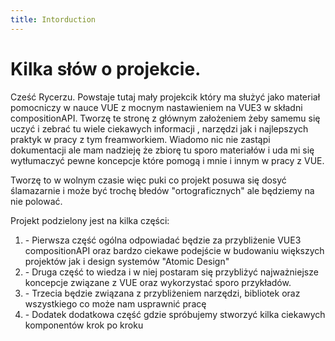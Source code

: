 ```yaml
---
title: Intorduction
---
```

<h1 class='text-white mb-10 mt-5 text-2xl uppercase text-center'>
  Kilka słów o projekcie.
</h1>

<TextBoxMD>
  <p class='pb-6 text-white'>
    Cześć Rycerzu. Powstaje tutaj mały projekcik który ma służyć jako materiał pomocniczy w nauce VUE z mocnym nastawieniem na VUE3 w składni compositionAPI. Tworzę te stronę z głównym założeniem żeby samemu się uczyć i zebrać tu wiele ciekawych informacji , narzędzi jak i najlepszych praktyk w pracy z tym freamworkiem. Wiadomo nic nie zastąpi <span class='text-green-500'>dokumentacji</span> ale mam nadzieję że zbiorę tu sporo materiałów i uda mi się wytłumaczyć pewne koncepcje które pomogą i mnie i innym w pracy z VUE. 
  </p>
  <p class='pb-6'>
    Tworzę to w wolnym czasie więc puki co projekt posuwa się dosyć ślamazarnie i może być trochę błedów "ortograficznych" ale będziemy na nie polować. 
  </p>
  <p class='pb-6'>
    Projekt podzielony jest na kilka części:
  </p>

  1. <span class='text-pink-500'>- Pierwsza</span> część ogólna odpowiadać będzie za przybliżenie VUE3 compositionAPI oraz bardzo ciekawe podejście w budowaniu większych projektów jak i design systemów "Atomic Design" 
  2. <span class='text-green-500'>- Druga</span> część to wiedza i w niej postaram się przybliżyć najważniejsze koncepcje związane z VUE oraz wykorzystać sporo przykładów.
  3. <span class='text-green-500'>- Trzecia</span> będzie związana z przybliżeniem narzędzi, bibliotek oraz wszystkiego co może nam usprawnić pracę
  4. <span class='text-pink-500'>- Dodatek</span> dodatkowa część gdzie spróbujemy stworzyć kilka ciekawych komponentów krok po kroku
</TextBoxMD>
